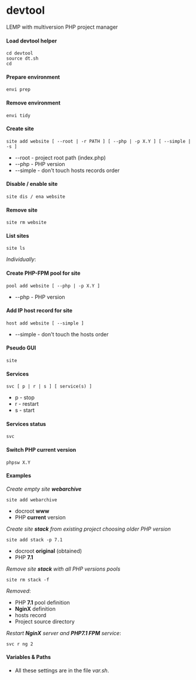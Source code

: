 # devtool
LEMP with multiversion PHP project manager

#### Load devtool helper

```shell
cd devtool
source dt.sh
cd
```
#### Prepare environment
```
envi prep
```
#### Remove environment
```
envi tidy
```

#### Create site
```
site add website [ --root | -r PATH ] [ --php | -p X.Y ] [ --simple | -s ]
```
* --root - project root path (index.php)
* --php	- PHP version
* --simple - don't touch hosts records order

#### Disable / enable site
```
site dis / ena website
```

#### Remove site
```
site rm website
```
#### List sites
```
site ls
```
_Individually_:

#### Create PHP-FPM pool for site
```
pool add website [ --php | -p X.Y ]
```
* --php	- PHP version

#### Add IP host record for site
```
host add website [ --simple ]
```
* --simple - don't touch the hosts order

#### Pseudo GUI
```
site
```

#### Services
```
svc [ p | r | s ] [ service(s) ]
```
* p - stop
* r - restart
* s - start

#### Services status
```
svc
```

#### Switch PHP current version
```
phpsw X.Y
```
#### Examples

_Create empty site **webarchive**_
```
site add webarchive
```
* docroot **www**
* PHP **current** version

_Create site **stack** from existing project choosing older PHP version_
```
site add stack -p 7.1
```
* docroot **original** (obtained)
* PHP **7.1**

_Remove site **stack** with all PHP versions pools_
```
site rm stack -f
```
_Removed_:
* PHP **7.1** pool definition
* **NginX** definition
* hosts record
* Project source directory

_Restart **NginX** server and **PHP7.1 FPM** service_:
```
svc r ng 2
```

#### Variables & Paths
* All these settings are in the file _var.sh_.
